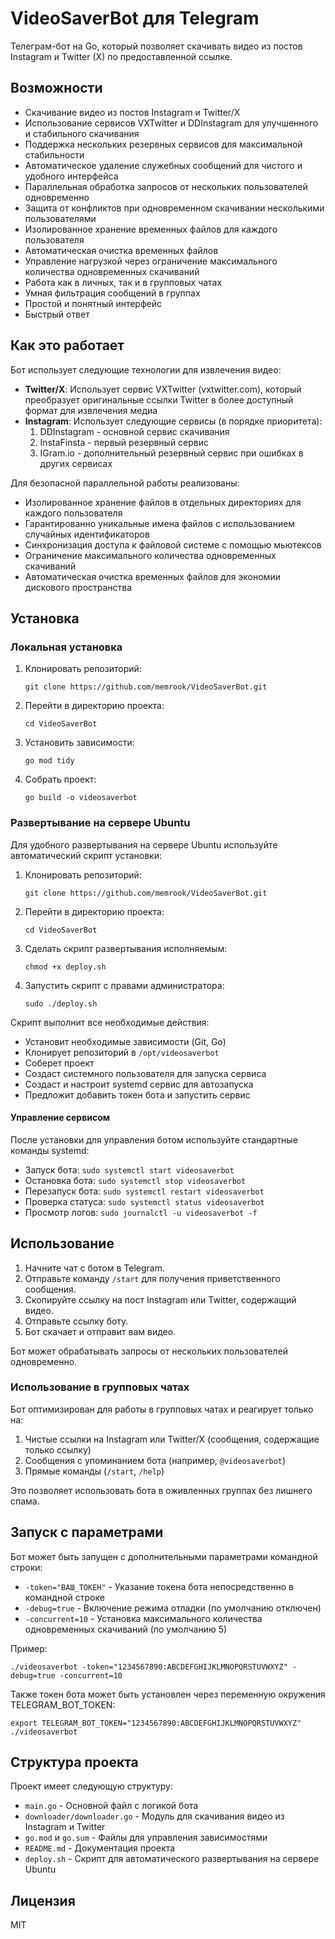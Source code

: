 # VideoSaverBot для Telegram

Телеграм-бот на Go, который позволяет скачивать видео из постов Instagram и Twitter (X) по предоставленной ссылке.

## Возможности

- Скачивание видео из постов Instagram и Twitter/X
- Использование сервисов VXTwitter и DDInstagram для улучшенного и стабильного скачивания
- Поддержка нескольких резервных сервисов для максимальной стабильности
- Автоматическое удаление служебных сообщений для чистого и удобного интерфейса
- Параллельная обработка запросов от нескольких пользователей одновременно
- Защита от конфликтов при одновременном скачивании несколькими пользователями
- Изолированное хранение временных файлов для каждого пользователя
- Автоматическая очистка временных файлов
- Управление нагрузкой через ограничение максимального количества одновременных скачиваний
- Работа как в личных, так и в групповых чатах
- Умная фильтрация сообщений в группах
- Простой и понятный интерфейс
- Быстрый ответ

## Как это работает

Бот использует следующие технологии для извлечения видео:

- **Twitter/X**: Использует сервис VXTwitter (vxtwitter.com), который преобразует оригинальные ссылки Twitter в более доступный формат для извлечения медиа
- **Instagram**: Использует следующие сервисы (в порядке приоритета):
  1. DDInstagram - основной сервис скачивания
  2. InstaFinsta - первый резервный сервис
  3. IGram.io - дополнительный резервный сервис при ошибках в других сервисах

Для безопасной параллельной работы реализованы:
- Изолированное хранение файлов в отдельных директориях для каждого пользователя
- Гарантированно уникальные имена файлов с использованием случайных идентификаторов
- Синхронизация доступа к файловой системе с помощью мьютексов
- Ограничение максимального количества одновременных скачиваний
- Автоматическая очистка временных файлов для экономии дискового пространства

## Установка

### Локальная установка

1. Клонировать репозиторий:
   ```
   git clone https://github.com/memrook/VideoSaverBot.git
   ```

2. Перейти в директорию проекта:
   ```
   cd VideoSaverBot
   ```

3. Установить зависимости:
   ```
   go mod tidy
   ```

4. Собрать проект:
   ```
   go build -o videosaverbot
   ```

### Развертывание на сервере Ubuntu

Для удобного развертывания на сервере Ubuntu используйте автоматический скрипт установки:

1. Клонировать репозиторий:
   ```
   git clone https://github.com/memrook/VideoSaverBot.git
   ```

2. Перейти в директорию проекта:
   ```
   cd VideoSaverBot
   ```

3. Сделать скрипт развертывания исполняемым:
   ```
   chmod +x deploy.sh
   ```

4. Запустить скрипт с правами администратора:
   ```
   sudo ./deploy.sh
   ```

Скрипт выполнит все необходимые действия:
- Установит необходимые зависимости (Git, Go)
- Клонирует репозиторий в `/opt/videosaverbot`
- Соберет проект
- Создаст системного пользователя для запуска сервиса
- Создаст и настроит systemd сервис для автозапуска
- Предложит добавить токен бота и запустить сервис

#### Управление сервисом

После установки для управления ботом используйте стандартные команды systemd:

- Запуск бота: `sudo systemctl start videosaverbot`
- Остановка бота: `sudo systemctl stop videosaverbot`
- Перезапуск бота: `sudo systemctl restart videosaverbot` 
- Проверка статуса: `sudo systemctl status videosaverbot`
- Просмотр логов: `sudo journalctl -u videosaverbot -f`

## Использование

1. Начните чат с ботом в Telegram.
2. Отправьте команду `/start` для получения приветственного сообщения.
3. Скопируйте ссылку на пост Instagram или Twitter, содержащий видео.
4. Отправьте ссылку боту.
5. Бот скачает и отправит вам видео.

Бот может обрабатывать запросы от нескольких пользователей одновременно.

### Использование в групповых чатах

Бот оптимизирован для работы в групповых чатах и реагирует только на:

1. Чистые ссылки на Instagram или Twitter/X (сообщения, содержащие только ссылку)
2. Сообщения с упоминанием бота (например, `@videosaverbot`)
3. Прямые команды (`/start`, `/help`)

Это позволяет использовать бота в оживленных группах без лишнего спама.

## Запуск с параметрами

Бот может быть запущен с дополнительными параметрами командной строки:

- `-token="ВАШ_ТОКЕН"` - Указание токена бота непосредственно в командной строке
- `-debug=true` - Включение режима отладки (по умолчанию отключен)
- `-concurrent=10` - Установка максимального количества одновременных скачиваний (по умолчанию 5)

Пример:
```
./videosaverbot -token="1234567890:ABCDEFGHIJKLMNOPQRSTUVWXYZ" -debug=true -concurrent=10
```

Также токен бота может быть установлен через переменную окружения TELEGRAM_BOT_TOKEN:
```
export TELEGRAM_BOT_TOKEN="1234567890:ABCDEFGHIJKLMNOPQRSTUVWXYZ"
./videosaverbot
```

## Структура проекта

Проект имеет следующую структуру:

- `main.go` - Основной файл с логикой бота
- `downloader/downloader.go` - Модуль для скачивания видео из Instagram и Twitter
- `go.mod` и `go.sum` - Файлы для управления зависимостями
- `README.md` - Документация проекта
- `deploy.sh` - Скрипт для автоматического развертывания на сервере Ubuntu

## Лицензия

MIT 
